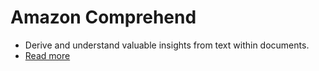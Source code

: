 # Amazon Comprehend
- Derive and understand valuable insights from text within documents.
- [Read more](https://aws.amazon.com/comprehend/)